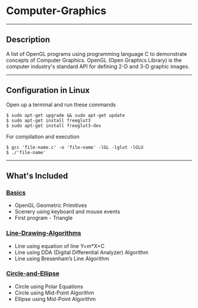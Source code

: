 # Computer-Graphics

---

## Description

A list of OpenGL programs using programming language C to demonstrate concepts of Computer Graphics. OpenGL (Open Graphics Library) is the computer industry's standard API for defining 2-D and 3-D graphic images. 

---

## Configuration in Linux

Open up a terminal and run these commands

```
$ sudo apt-get upgrade && sudo apt-get update
$ sudo apt-get install freeglut3
$ sudo apt-get install freeglut3-dev

```
For compilation and execution
```
$ gcc 'file-name.c' -o 'file-name' -lGL -lglut -lGLU
$ ./'file-name'

```
---

## What's Included

### [Basics](/Basics)

- OpenGL Geometric Primitives
- Scenery using keyboard and mouse events
- First program - Triangle 

### [Line-Drawing-Algorithms](/)

- Line using equation of line Y=m*X+C
- Line using DDA (Digital Differential Analyzer) Algorithm
- Line using Bresenham’s Line Algorithm 

### [Circle-and-Ellipse](/)

- Circle using Polar Equations
- Circle using Mid-Point Algorithm
- Ellipse using Mid-Point Algorithm 

